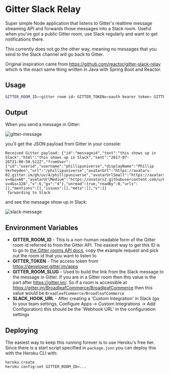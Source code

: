 # Gitter Slack Relay

Super simple Node application that listens to Gitter's realtime message streaming API and forwards those messages into a Slack room. Useful when you've got a public Gitter room, use Slack regularly and want to get notifications there.

This currently does not go the other way, meaning no messages that you send to the Slack channel will go back to Gitter.

Original inspiration came from https://github.com/reactor/gitter-slack-relay which is the exact same thing written in Java with Spring Boot and Reactor.

## Usage

```sh
GITTER_ROOM_ID=<gitter room id> GITTER_TOKEN=<oauth bearer token> GITTER_ROOM_SLUG=<room URL slug> SLACK_HOOK_URL=<integration url> node gitter-to-slack.js
```

## Output

When you send a message in Gitter:

![gitter-message](https://user-images.githubusercontent.com/684275/28643934-1c78a700-721d-11e7-8321-a1f4b8e24f50.png)

you'll get the JSON payload from Gitter in your console:

```console
Received Gitter payload: {"id":"messageid","text":"this shows up in Slack","html":"this shows up in Slack","sent":"2017-07-26T21:00:50.512Z","fromUser":{"id":"userid","username":"phillipuniverse","displayName":"Phillip Verheyden","url":"/phillipuniverse","avatarUrl":"https://avatars-02.gitter.im/gh/uv/4/phillipuniverse","avatarUrlSmall":"https://avatars2.githubusercontent.com/u/684275?v=4&s=60","avatarUrlMedium":"https://avatars2.githubusercontent.com/u/684275?v=4&s=128","v":6,"gv":"4"},"unread":true,"readBy":0,"urls":[],"mentions":[],"issues":[],"meta":[],"v":1}
 forwarding to Slack
```

and see the message show up in Slack:

![slack-message](https://user-images.githubusercontent.com/684275/28644032-7b6c3614-721d-11e7-8ac3-24cbec61a36e.png)

## Environment Variables

- **GITTER_ROOM_ID** - This is a non-human-readable form of the Gitter room id referred to from the Gitter API. The easiest way to get this ID is to go to [the Gitter rooms API docs](https://developer.gitter.im/docs/rooms-resource), copy the example request and pick out the room id that you want to listen to 
- **GITTER_TOKEN** - The access token from https://developer.gitter.im/apps
- **GITTER_ROOM_SLUG**  - Used to build the link from the Slack message to the message in Gitter. If you are in a Gitter room then this value is the part after https://gitter.im/. So if a room is accessible at https://gitter.im/BroadleafCommerce/BroadleafCommerce then this value would be `BroadleafCommerce/BroadleafCommerce`
- **SLACK_HOOK_URL** - After creating a 'Custom Integration' in Slack (go to your team settings, Configure Apps -> Custom Integrations -> Add Configuration) this should be the 'Webhook URL' in the configuration settings

## Deploying

The easiest way to keep this running forever is to use Heroku's free tier. Since there is a start script specified in `package.json` you can deploy this with the Heroku CLI with:

```console
heroku create
heroku config:set GITTER_ROOM_ID=...
```
